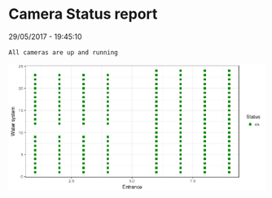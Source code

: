 Camera Status report
================
29/05/2017 - 19:45:10

    All cameras are up and running

![](camreport_files/figure-markdown_github/unnamed-chunk-2-1.png)

